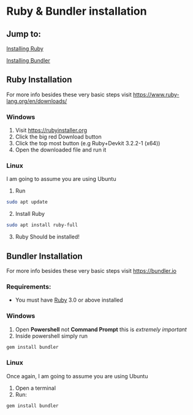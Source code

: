 # Ruby & Bundler installation
## Jump to:
[Installing Ruby](#ruby-installation)

[Installing Bundler](#bundler-installation)
## Ruby Installation
For more info besides these very basic steps visit https://www.ruby-lang.org/en/downloads/
### Windows

1. Visit https://rubyinstaller.org
2. Click the big red Download button
3. Click the top most button (e.g Ruby+Devkit 3.2.2-1 (x64))
4. Open the downloaded file and run it 

### Linux

I am going to assume you are using Ubuntu 

1. Run
```bash
sudo apt update
```
2. Install Ruby 
```bash 
sudo apt install ruby-full
```

3. Ruby Should be installed!

## Bundler Installation
For more info besides these very basic steps visit https://bundler.io

### Requirements:
- You must have [Ruby](https://ruby-lang.org) 3.0 or above installed

### Windows

1. Open **Powershell** not **Command Prompt** this is *extremely important*
2. Inside powershell simply run 
```powershell 
gem install bundler 
```
### Linux 
 
Once again, I am going to assume you are using Ubuntu

1. Open a terminal
2. Run:
```bash 
gem install bundler 
```
